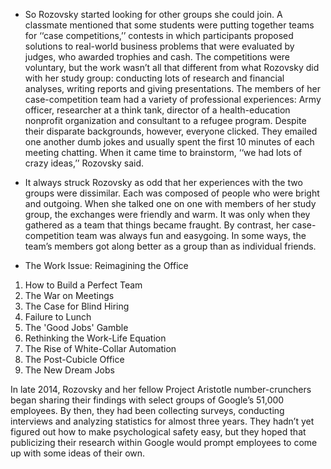 * So Rozovsky started looking for other groups she could join. A classmate mentioned that some students were putting together 
teams for ‘‘case competitions,’’ contests in which participants proposed solutions to real-world business problems that were
evaluated by judges, who awarded trophies and cash. The competitions were voluntary, but the work wasn’t all that different from 
what Rozovsky did with her study group: conducting lots of research and financial analyses, writing reports and giving presentations. 
The members of her case-competition team had a variety of professional experiences: Army officer, researcher at a think tank, director of 
a health-education nonprofit organization and consultant to a refugee program. Despite their disparate backgrounds, however, everyone 
clicked. They emailed one another dumb jokes and usually spent the first 10 minutes of each meeting chatting. When it came time to brainstorm, 
‘‘we had lots of crazy ideas,’’ Rozovsky said.
* It always struck Rozovsky as odd that her experiences with the two groups were dissimilar. Each was composed of people who 
 were bright and outgoing. When she talked one on one with members of her study group, the exchanges were friendly and warm.
 It was only when they gathered as a team that things became fraught. By contrast, her case-competition team was always fun 
and easygoing. In some ways, the team’s members got along better as a group than as individual friends.

* The Work Issue: Reimagining the Office

1. How to Build a Perfect Team
2. The War on Meetings
3. The Case for Blind Hiring
4. Failure to Lunch
5. The 'Good Jobs' Gamble
6. Rethinking the Work-Life Equation
7. The Rise of White-Collar Automation
8. The Post-Cubicle Office
9. The New Dream Jobs
    

In late 2014, Rozovsky and her fellow Project Aristotle number-crunchers began sharing their findings with select groups of Google’s 51,000 employees. 
By then, they had been collecting surveys, conducting interviews and analyzing statistics for almost three years. They hadn’t yet figured out how to 
make psychological safety easy, but they hoped that publicizing their research within Google would prompt employees to come up with some ideas of their own.
